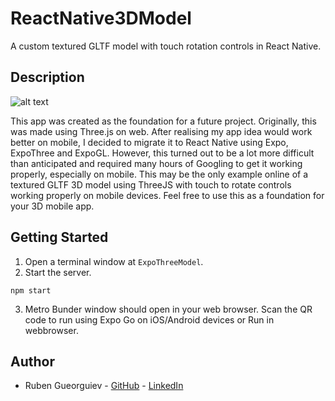 # ReactNative3DModel
A custom textured GLTF model with touch rotation controls in React Native.

## Description
![alt text](https://media4.giphy.com/media/HPdJ69z6iMvALGuZ9M/giphy.gif?cid=790b7611307099265b7743a501578a1202dd573a7ed8d739&rid=giphy.gif&ct=g "The app running on an iPhone")

This app was created as the foundation for a future project. Originally, this was made using Three.js on web. After realising my app idea would work better on mobile, I decided to migrate it to React Native using Expo, ExpoThree and ExpoGL. However, this turned out to be a lot more difficult than anticipated and required many hours of Googling to get it working properly, especially on mobile. This may be the only example online of a textured GLTF 3D model using ThreeJS with touch to rotate controls working properly on mobile devices. Feel free to use this as a foundation for your 3D mobile app.

## Getting Started

1. Open a terminal window at `ExpoThreeModel`.
2. Start the server.
```
npm start
```
3. Metro Bunder window should open in your web browser. Scan the QR code to run using Expo Go on iOS/Android devices or Run in webbrowser.

## Author
* Ruben Gueorguiev - [GitHub](https://github.com/blackflarez) - [LinkedIn](https://www.linkedin.com/in/ruben-gueorguiev-1bb0151b8/)
